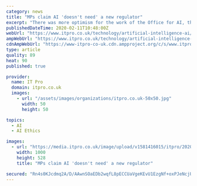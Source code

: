 ```yaml
---
category: news
title: "MPs claim AI 'doesn't need' a new regulator"
excerpt: "There was more optimism for the work of the Office for AI, the Alan Turing Institute, the Centre for Data Ethics and Innovation (CDEI), and the Information Commissioner's Office (ICO) which he said were all \"commendable\". But on transparency and data bias, he called for practical guidance and enforceable regulation. \"We conclude that the UK ..."
publishedDateTime: 2020-02-11T10:48:00Z
webUrl: "https://www.itpro.co.uk/technology/artificial-intelligence-ai/354744/mps-claim-ai-doesnt-need-a-new-regulator"
ampWebUrl: "https://www.itpro.co.uk/technology/artificial-intelligence-ai/354744/mps-claim-ai-doesnt-need-a-new-regulator?amp"
cdnAmpWebUrl: "https://www-itpro-co-uk.cdn.ampproject.org/c/s/www.itpro.co.uk/technology/artificial-intelligence-ai/354744/mps-claim-ai-doesnt-need-a-new-regulator?amp"
type: article
quality: 89
heat: 90
published: true

provider:
  name: IT Pro
  domain: itpro.co.uk
  images:
    - url: "/assets/images/organizations/itpro.co.uk-50x50.jpg"
      width: 50
      height: 50

topics:
  - AI
  - AI Ethics

images:
  - url: "https://media.itpro.co.uk/image/upload/v1581416015/itpro/2020/AiPublicSector.jpg"
    width: 1000
    height: 528
    title: "MPs claim AI 'doesn't need' a new regulator"

secured: "Rn4s0KJcdmq2A/D/AAwnSOaEDb2wqfL8pECCUaVgeKEvU1EzgNf+oxPJeNcjULMkh6+bDCrri706Zlw6bfOMk7rv2YkQ5clToBNen3R9jyVT2vRcTiqc1vNbEl3axYsbsQLI8dXt6jjwUExfiYRqT8LFoLd5U4kfmLnQaDOAZqfCpXFanc9/xiv9QBKffEBpfWWNJ7m3X4SZECpL3rFRfajtFaVj0xfI174WHBVz54RlZ1wgNqMnM2egVx6J7eWgK8e8BHTsh26K3iwTdbz6/Pxx00FLqaZM9y/OPblW92PL0DlXXCzjJPbDom4/jzlHEtmaHDjZohZ62HETj5Z8l1kFsCE0XkcEIEbf4sOKqulhjcW7BJT93oFAtRWeo8QMgGpzgP4tF2TMOAX3+wUkgGvcCrh/C8l+er/yHApvDqyzV9R0PbvdWc72bbRhEIMtAJsq4ElFlruLKONlH6h2WNRrhmD3ajnTHgkbI4O1D+k=;9uBpV+cg1rYfjeiqg1lGIQ=="
---
```


